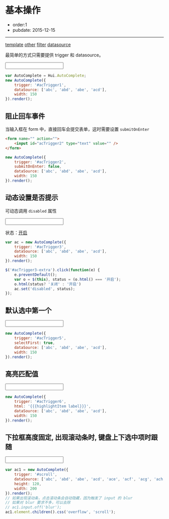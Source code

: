 # 基本操作

- order:1
- pubdate: 2015-12-15

---

<link rel="stylesheet" href="../dist/asset/alice/one.css">
<script src="../dist/lib/jquery/jquery.js"></script>
<script src="../dist/lib/handlebars/handlebars.js"></script>
<script src="../dist/core-debug.js"></script>
<script src="../dist/hui-debug.js"></script>

[template](./template.html)
[other](./other.html)
[filter](./filter.html)
[datasource](./datasource.html)

最简单的方式只需要提供 trigger 和 datasource。

<input id="acTrigger1" type="text" value="" />

````javascript
var AutoComplete = Hui.AutoComplete;
new AutoComplete({
    trigger: '#acTrigger1',
    dataSource: ['abc', 'abd', 'abe', 'acd'],
    width: 150
}).render();
````

## 阻止回车事件

当输入框在 form 中，直接回车会提交表单，这时需要设置 `submitOnEnter`

````html
<form name="" action="">
    <input id="acTrigger2" type="text" value="" />
</form>
````

````javascript
new AutoComplete({
    trigger: '#acTrigger2',
    submitOnEnter: false,
    dataSource: ['abc', 'abd', 'abe', 'acd'],
    width: 150
}).render();
````

## 动态设置是否提示

可动态调用 `disabled` 属性

<input id="acTrigger3" type="text" value="" />

状态：<a href="#" id="acTrigger3-extra" data-status="on">开启</a>

````javascript
var ac = new AutoComplete({
    trigger: '#acTrigger3',
    dataSource: ['abc', 'abd', 'abe', 'acd'],
    width: 150
}).render();

$('#acTrigger3-extra').click(function(e) {
    e.preventDefault();
    var o = $(this), status = (o.html() === '开启');
    o.html(status? '关闭' : '开启')
    ac.set('disabled', status);
});
````

## 默认选中第一个

<input id="acTrigger5" type="text" value="" />

````javascript
new AutoComplete({
    trigger: '#acTrigger5',
    selectFirst: true,
    dataSource: ['abc', 'abd', 'abe', 'acd'],
    width: 150
}).render();
````

## 高亮匹配值

<style>
.ui-select-item-hl {background: yellow;}
</style>

<input id="acTrigger6" type="text" value="" />

````javascript
new AutoComplete({
    trigger: '#acTrigger6',
    html: '{{{highlightItem label}}}',
    dataSource: ['abc', 'abd', 'abe', 'acd'],
    width: 150
}).render();
````

## 下拉框高度固定, 出现滚动条时, 键盘上下选中项时跟随

<input id="scroll" type="text" value="" />

````javascript
var ac1 = new AutoComplete({
    trigger: '#scroll',
    dataSource: ['abc', 'abd', 'abe', 'acd', 'ace', 'acf', 'acg', 'ach', 'aci', 'acj', 'ack'],
    height: 120,
    width: 200
}).render();
// 如果出现滚动条，点击滚动条会自动隐藏，因为触发了 input 的 blur
// 如果对 blur 要求不多，可以去除
// ac1.input.off('blur');
ac1.element.children().css('overflow', 'scroll');
````
